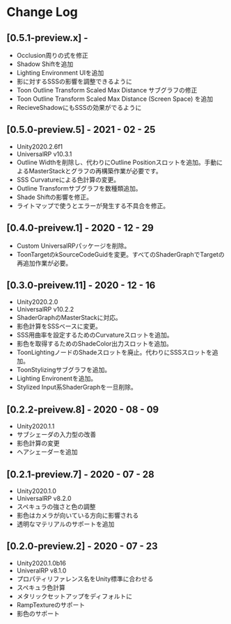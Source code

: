 # Change Log

## [0.5.1-preview.x] -
- Occlusion周りの式を修正
- Shadow Shiftを追加
- Lighting Environment UIを追加
- 影に対するSSSの影響を調整できるように
- Toon Outline Transform Scaled Max Distance サブグラフの修正
- Toon Outline Transform Scaled Max Distance (Screen Space) を追加
- RecieveShadowにもSSSの効果がでるように

## [0.5.0-preview.5] - 2021 - 02 - 25
- Unity2020.2.6f1
- UniversalRP v10.3.1
- Outline Widthを削除し、代わりにOutline Positionスロットを追加。手動によるMasterStackとグラフの再構築作業が必要です。
- SSS Curvatureによる色計算の変更。
- Outline Transformサブグラフを数種類追加。
- Shade Shiftの影響を修正。
- ライトマップで使うとエラーが発生する不具合を修正。

## [0.4.0-preivew.1] - 2020 - 12 - 29
- Custom UniversalRPパッケージを削除。
- ToonTargetのkSourceCodeGuidを変更。すべてのShaderGraphでTargetの再追加作業が必要。

## [0.3.0-preivew.11] - 2020 - 12 - 16
- Unity2020.2.0
- UniversalRP v10.2.2 
- ShaderGraphのMasterStackに対応。
- 影色計算をSSSベースに変更。
- SSS用曲率を設定するためのCurvatureスロットを追加。
- 影色を取得するためのShadeColor出力スロットを追加。
- ToonLightingノードのShadeスロットを廃止。代わりにSSSスロットを追加。
- ToonStylizingサブグラフを追加。
- Lighting Environentを追加。
- Stylized Input系ShaderGraphを一旦削除。

## [0.2.2-preivew.8] - 2020 - 08 - 09

- Unity2020.1.1
- サブシェーダの入力型の改善
- 影色計算の変更
- ヘアシェーダーを追加

## [0.2.1-preview.7] - 2020 - 07 - 28

- Unity2020.1.0
- UniversalRP v8.2.0
- スペキュラの強さと色の調整
- 影色はカメラが向いている方向に影響される
- 透明なマテリアルのサポートを追加

## [0.2.0-preview.2] - 2020 - 07 - 23

- Unity2020.1.0b16
- UniveralRP v8.1.0
- プロパティリファレンス名をUnity標準に合わせる
- スペキュラ色計算
- メタリックセットアップをディフォルトに
- RampTextureのサポート
- 影色のサポート